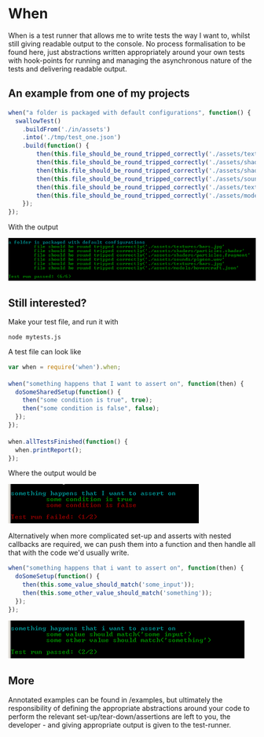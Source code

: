 # When

When is a test runner that allows me to write tests the way I want to, whilst still giving readable output to the console. No process formalisation to be found here, just abstractions written appropriately around your own tests with hook-points for running and managing the asynchronous nature of the tests and delivering readable output.

## An example from one of my projects

```javascript
when("a folder is packaged with default configurations", function() {
  swallowTest()
    .buildFrom('./in/assets')
    .into('./tmp/test_one.json')
    .build(function() {
        then(this.file_should_be_round_tripped_correctly('./assets/textures/bars.jpg'));
        then(this.file_should_be_round_tripped_correctly('./assets/shaders/particles.shader'));
        then(this.file_should_be_round_tripped_correctly('./assets/shaders/particles.fragment'));
        then(this.file_should_be_round_tripped_correctly('./assets/sounds/pigeon.wav'));
        then(this.file_should_be_round_tripped_correctly('./assets/textures/bars.jpg'));
        then(this.file_should_be_round_tripped_correctly('./assets/models/hovercraft.json'));
    });
});
```

With the output

<img src="http://github.com/robashton/when/raw/master/images/full_example.png">

## Still interested?

Make your test file, and run it with

```
node mytests.js
```

A test file can look like

```javascript
var when = require('when').when;

when("something happens that I want to assert on", function(then) {
  doSomeSharedSetup(function() {
    then("some condition is true", true);
    then("some condition is false", false);
  });
});

when.allTestsFinished(function() {
  when.printReport();
});

```

Where the output would be

<img src="http://github.com/robashton/when/raw/master/images/simple_example.png">

Alternatively when more complicated set-up and asserts with nested callbacks are required, we can push them into a function and then handle all that with the code we'd usually write.

```javascript
when("something happens that i want to assert on", function(then) {
  doSomeSetup(function() {
    then(this.some_value_should_match('some_input'));
    then(this.some_other_value_should_match('something'));  
  });
});
```

<img src="http://github.com/robashton/when/raw/master/images/function_example.png">

## More

Annotated examples can be found in /examples, but ultimately the responsibility of defining the appropriate abstractions around your code to perform the relevant set-up/tear-down/assertions are left to you, the developer - and giving appropriate output is given to the test-runner.


